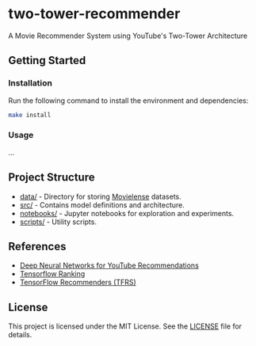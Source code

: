 # two-tower-recommender
A Movie Recommender System using YouTube's Two-Tower Architecture

## Getting Started
### Installation
Run the following command to install the environment and dependencies:
```bash
make install
```

### Usage
...

## Project Structure
- [data/](data) - Directory for storing [Movielense](https://grouplens.org/datasets/movielens/) datasets.
- [src/](src) - Contains model definitions and architecture.
- [notebooks/](notebooks) - Jupyter notebooks for exploration and experiments.
- [scripts/](scripts) - Utility scripts.


## References
- [Deep Neural Networks for YouTube Recommendations](https://research.google.com/pubs/archive/45530.pdf)
- [Tensorflow Ranking](https://github.com/tensorflow/ranking)
- [TensorFlow Recommenders (TFRS)](https://github.com/tensorflow/recommenders)

## License
This project is licensed under the MIT License. See the [LICENSE](LICENSE) file for details.